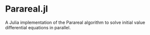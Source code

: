 # Parareal.jl
A Julia implementation of the Parareal algorithm to solve initial value differential equations in parallel.
